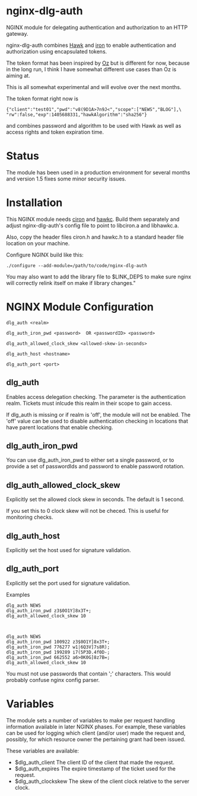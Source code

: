 nginx-dlg-auth
==============

NGINX module for delegating authentication and authorization to an HTTP gateway.

nginx-dlg-auth combines [Hawk](https://github.com/hueniverse/hawk) and [iron](https://github.com/hueniverse/iron) to enable authentication and
authorization using encapsulated tokens.

The token format has been inspired by [Oz](https://github.com/hueniverse/oz) but is
different for now, because in the long run, I think I have somewhat different use
cases than Oz is aiming at.

This is all somewhat experimental and will evolve over the next months.

The token format right now is

    {"client":"test01","pwd":"v8(9D1A>7n9J<","scope":["NEWS","BLOG"],\
    "rw":false,"exp":1405688331,"hawkAlgorithm":"sha256"}

and combines password and algorithm to be used with Hawk as well as access rights
and token expiration time.


Status
======

The module has been used in a production environment for several months and version 1.5 fixes some
minor security issues.

Installation
============

This NGINX module needs [ciron](https://github.com/algermissen/ciron)
and [hawkc](https://github.com/algermissen/hawkc). Build them separately
and adjust nginx-dlg-auth's config file to point to libciron.a and libhawkc.a.

Also, copy the header files ciron.h and hawkc.h to a standard header file location
on your machine.

Configure NGINX build like this:


    ./configure --add-module=/path/to/code/nginx-dlg-auth

You may also want to add the library file to $LINK_DEPS to make
sure nginx will correctly relink itself on make if library
changes."


NGINX Module Configuration
==========================

    dlg_auth <realm>

    dlg_auth_iron_pwd <password>  OR <passwordID> <password>

    dlg_auth_allowed_clock_skew <allowed-skew-in-seconds>

    dlg_auth_host <hostname>

    dlg_auth_port <port>

## dlg_auth

Enables access delegation checking. The parameter is the authentication realm.
Tickets must inlcude this realm in their scope to gain access.

If dlg_auth is missing or if realm is 'off', the module will not be enabled.
The 'off' value can be used to disable authentication checking in locations
that have parent locations that enable checking.

## dlg_auth_iron_pwd

You can use dlg_auth_iron_pwd to either set a single password, or to provide
a set of passwordIds and password to enable password rotation.


## dlg_auth_allowed_clock_skew

Explicitly set the allowed clock skew in seconds. The default is 1 second.

If you set this to 0 clock skew will not be checed. This is useful for
monitoring checks.

## dlg_auth_host <hostname>

Explicitly set the host used for signature validation.

## dlg_auth_port <port>

Explicitly set the port used for signature validation.


Examples

    dlg_auth NEWS
    dlg_auth_iron_pwd z3$0O1Y]8x3T+;
    dlg_auth_allowed_clock_skew 10



    dlg_auth NEWS
    dlg_auth_iron_pwd 100922 z3$0O1Y]8x3T+;
    dlg_auth_iron_pwd 776277 w1|6Q3V]7s8R);
    dlg_auth_iron_pwd 199289 i7(5P3D.4f0D-;
    dlg_auth_iron_pwd 662552 a6>0K0G]8z7B=;
    dlg_auth_allowed_clock_skew 10


You must not use passwords that contain ';' characters. This would probably confuse
nginx config parser.


Variables
=========

The module sets a number of variables to make per request handling information available
in later NGINX phases. For example, these variables can be used for logging which client
(and/or user) made the request and, possibly, for which resource owner the pertaining
grant had been issued.

These variables are available:

- $dlg_auth_client The client ID of the client that made the request.
- $dlg_auth_expires The expire timestamp of the ticket used for the request.
- $dlg_auth_clockskew The skew of the client clock relative to the server clock.











